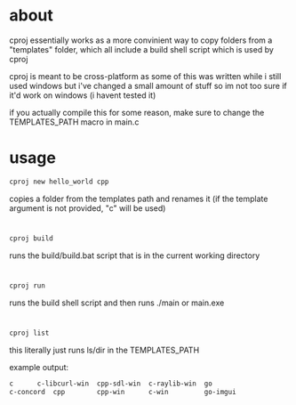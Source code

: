 # about
cproj essentially works as a more convinient way to copy folders from a "templates" folder, which all include a build shell script which is used by cproj

cproj is meant to be cross-platform as some of this was written while i still used windows but i've changed a small amount of stuff so im not too sure if it'd work on windows (i havent tested it)

if you actually compile this for some reason, make sure to change the TEMPLATES_PATH macro in main.c

# usage

```sh
cproj new hello_world cpp 
```

copies a folder from the templates path and renames it (if the template argument is not provided, "c" will be used)

#

```sh
cproj build
```
runs the build/build.bat script that is in the current working directory

#

```sh
cproj run
```
runs the build shell script and then runs ./main or main.exe

#

```sh
cproj list
```
this literally just runs ls/dir in the TEMPLATES_PATH

example output:
```sh
c	   c-libcurl-win  cpp-sdl-win  c-raylib-win  go
c-concord  cpp		  cpp-win      c-win	     go-imgui
```
